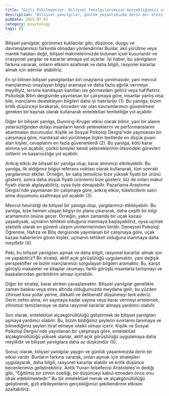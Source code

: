 ```yaml
---
title: "Gizli Etkileyenler: Bilişsel Yanılgılarımızın Gerçekliğimizi ve Karar Almamızı Nasıl Şekillendirdiği"
description: "Bilişsel yanılgılar, günlük yaşantımızda derin bir etkisi olan sistemli düşünme ve karar alma hatalarıdır. Onaylama yanılmasından Dunning-Kruger etkisine kad..."
pubDate: 2025-07-01
category: psychology
tags: []
---
```


Bilişsel yanılgılar, görünmez kuklacılar gibi, düşünce, duygu ve davranışlarımızı farkında olmadan yönlendirirler.Bunlar, akıl yürütme veya mantık hataları değil, bilişsel makinelerimizde bulunan içsel kusurlardır ve irrasyonel yargılar ve kararlar almaya yol açarlar. İyi haber, bu yanılgıların farkına vararak, onların etkisini azaltmak ve daha bilgili, rasyonel kararlar almak için adımlar atabiliriz.

En iyi bilinen bilişsel yanılgılardan biri onaylama yanılmasıdır, yani mevcut inançlarımızı onaylayan bilgiyi aramaya ve daha fazla ağırlık vermeye meyilliyiz, tersine kanıtlayan kanıtları ise görmezden geliriz veya hafifletiriz. Psikolojik Bilim dergisinde yayınlanan bir çalışmaya göre, insanlar yanlış olsa bile, inançlarını destekleyen bilgileri daha iyi hatırlarlar (1). Bu yanılga, bizim kritik düşünceyi bırakarak, önceden var olan kavramlarımızı güvenilmesi gereken bir kaynak olarak kullanarak entelektüel tembelliğe yol açabilir.

Diğer bir bilişsel yanılga, Dunning-Kruger etkisi olarak bilinir, yani bir alanın yetersizliğinden dolayı insanların kendi yeteneklerini ve performanslarını abartmaları durumudur. Kişilik ve Sosyal Psikoloji Dergisi'nde yayınlanan bir çalışmaya göre, mantıksal akıl yürütmeye ilişkin testlerde en düşük puanı alan kişiler, cevaplarını en fazla güvenenlerdi (2). Bu yanılga, kötü karar alımına yol açabilir, çünkü bireyler kendi yeteneklerinin ötesindeki görevleri üstlenir ve başarısızlığa yol açabilir.

Ankraj etkisi de bilişsel bir yanılga olup, karar alımımızı etkileyebilir. Bu yanılga, ilk aldığımız bilgiyi referans noktası olarak kullanarak, tüm sonraki yargılarımızı etkiler. Örneğin, bir satış temsilcisi bize yüksek fiyatlı bir ürünü gösterir, sonra daha düşük fiyatlı ürünlerini bize gösterir, biz de onları makul fiyatlı olarak algılayabiliriz, oysa öyle olmayabilir. Pazarlama Araştırma Dergisi'nde yayınlanan bir çalışmaya göre, ankraj etkisi, tüketicilerin satın alma doyumunu azaltmaya yol açabilir (3).

Mevcut heuristiği de bilişsel bir yanılga olup, yargılarımızı etkileyebilir. Bu yanılga, bize hemen ulaşan bilgiyi ön plana çıkararak, daha çeşitli bir bilgi aramamızın önüne geçer. Örneğin, yakın zamanda bir uçak kazası yaşadıysak, uçmanın tehlikeli olduğuna inanmaya başlayabiliriz, oysa uçmak statistik olarak en güvenli ulaşım yöntemlerinden biridir. Deneysel Psikoloji: Öğrenme, Hafıza ve Biliş dergisinde yayınlanan bir çalışmaya göre, uçak kazası haberlerini gören kişiler, uçmanın tehlikeli olduğuna inanmaya daha meyillidir (4).

Peki, bu bilişsel yanılgıları aşmak ve daha bilgili, rasyonel kararlar almak için ne yapabiliriz? Bir strateji, aktif açık görüşlülüğü uygulamaktır, yani değişik perspektifler ve bizim inançlarımızı sorgulayan bilgileri aramaktır. Bu, karşıt görüşlü makaleler ve kitaplar okumayı, farklı görüşlü insanlarla tartışmayı ve başkalarından geribildirim almayı içerebilir.

Diğer bir strateji, karar alırken yavaşlamaktır. Bilişsel yanılgılar genellikle zaman baskısı veya stres altında olduğumuzda meydana gelir, bu yüzden zihinsel kısa yollar yerine, dikkatli ve deliberatif düşünmeyi terk ederiz. Derin nefes alma, on saymaya kadar sayma veya karar vermeyi ertelemek, zihnimizi temizlemeye ve daha rasyonel kararlar almaya yardımcı olabilir.

Son olarak, entelektüel alçakgönüllülüğü geliştirmek de bilişsel yanılgıları aşmaya yardımcı olabilir. Bu, bizim bildiğimiz şeylerin sınırlarını tanımaya ve bilmediğimiz şeyleri itiraf etmeye istekli olmayı içerir. Kişilik ve Sosyal Psikoloji Dergisi'nde yayınlanan bir çalışmaya göre, entelektüel alçakgönüllülüğü yüksek olanlar, aktif açık görüşlülüğü uygulamaya daha meyillidir ve bilişsel yanılgılara daha az düşkündür (5).

Sonuç olarak, bilişsel yanılgılar yaygın ve günlük yaşantımızda derin bir etkisi vardır. Bunların farkına vararak, onları aşmak için stratejileri uygulayarak, daha bilgili, rasyonel kararlar alabilir ve kritik düşünce becerilerimizi geliştirebiliriz. Antik Yunan felsefecisi Aristoteles'in dediği gibi, "Eğitilmiş bir zihnin özelliği, bir düşünceyi kabul etmeden önce onu idrak edebilmektedir." Bu tür entelektüel merak ve alçakgönüllülüğü geliştirerek, gizli etkileyenlerin gerçekliğimizi şekillendirme etkisini azaltabiliriz.
